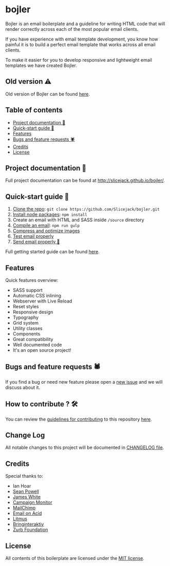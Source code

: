 # bojler
Bojler is an email boilerplate and a guideline for writing HTML code that will render correctly across each of the most popular email clients.

If you have experience with email template development, you know how painful it is to build a perfect email template that works across all email clients.

To make it easier for you to develop responsive and lightweight email templates we have created Bojler.

## Old version ⚠️
Old version of Bojler can be found [here](https://github.com/Slicejack/bojler/tree/v1).

## Table of contents
- [Project documentation 📖](https://github.com/Slicejack/bojler#project-documentation-)
- [Quick-start guide 🚀](https://github.com/Slicejack/bojler#quick-start-guide-)
- [Features](https://github.com/Slicejack/bojler#features)
- [Bugs and feature requests 🕷️](https://github.com/Slicejack/bojler#bugs-and-feature-requests-️)
- [Credits](https://github.com/Slicejack/bojler#credits)
- [License](https://github.com/Slicejack/bojler#license)

## Project documentation 📖
Full project documentation can be found at http://slicejack.github.io/bojler/.

## Quick-start guide 🚀
1. [Clone the repo](http://slicejack.github.io/bojler/getting-started#clone-the-repo): `git clone https://github.com/Slicejack/bojler.git`
2. [Install node packages](http://slicejack.github.io/bojler/getting-started#install-node-packages): `npm install`
3. Create an email with HTML and SASS inside `/source` directory
4. [Compile an email](http://slicejack.github.io/bojler/getting-started#run-the-bojler-): `npm run gulp`
5. [Compress and optimize images](http://slicejack.github.io/bojler/getting-started#compress-and-optimize-your-images)
6. [Test email properly](http://slicejack.github.io/bojler/getting-started#test-your-email-properly)
7. [Send email properly 🎉](http://slicejack.github.io/bojler/getting-started#send-your-email-properly)

Full getting started guide can be found [here](http://slicejack.github.io/bojler/getting-started).

## Features
Quick features overview:
- SASS support
- Automatic CSS inlining
- Webserver with Live Reload
- Reset styles
- Responsive design
- Typography
- Grid system
- Utility classes
- Components
- Great compatibility
- Well documented code
- It's an open source project!

## Bugs and feature requests 🕷️
If you find a bug or need new feature please open a [new issue](https://github.com/Slicejack/bojler/issues) and we will discuss about it.

## How to contribute ? 🛠️
You can review the [guidelines for contributing](https://github.com/Slicejack/bojler/blob/master/CONTRIBUTING) to this repository [here](https://github.com/Slicejack/bojler/blob/master/CONTRIBUTING).

## Change Log
All notable changes to this project will be documented in [CHANGELOG file](https://github.com/Slicejack/bojler/blob/master/CHANGELOG).

## Credits
Special thanks to:
- Ian Hoar
- [Sean Powell](https://github.com/seanpowell/Email-Boilerplate)
- [James White](https://blog.jmwhite.co.uk)
- [Campaign Monitor](https://www.campaignmonitor.com/)
- [MailChimp](http://www.mailchimp.com/)
- [Email on Acid](http://www.emailology.org/#1)
- [Litmus](http://litmus.com)
- [Bringinteraktiv](http://removebluelinks.com)
- [Zurb Foundation](http://foundation.zurb.com/emails.html)

## License
All contents of this boilerplate are licensed under the [MIT license](https://github.com/Slicejack/bojler/blob/master/LICENSE).

